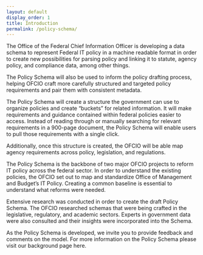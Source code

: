 ```yaml
---
layout: default
display_order: 1
title: Introduction
permalink: /policy-schema/
---
```


The Office of the Federal Chief Information Officer is developing a data schema to represent Federal IT policy in a machine readable format in order to create new possibilities for parsing policy and linking it to statute, agency policy, and compliance data, among other things.

The Policy Schema will also be used to inform the policy drafting process, helping OFCIO craft more carefully structured and targeted policy requirements and pair them with consistent metadata.

The Policy Schema will create a structure the government can use to organize policies and create “buckets” for related information. It will make requirements and guidance contained within federal policies easier to access. Instead of reading through or manually searching for relevant requirements in a 900-page document, the Policy Schema will enable users to pull those requirements with a single click. 

Additionally, once this structure is created, the OFCIO will be able map agency requirements across policy, legislation, and regulations. 

The Policy Schema is the backbone of two major OFCIO projects to reform IT policy across the federal sector.  In order to understand the existing policies, the OFCIO set out to map and standardize Office of Management and Budget’s IT Policy.  Creating a common baseline is essential to understand what reforms were needed.  

Extensive research was conducted in order to create the draft Policy Schema. The OFCIO researched schemas that were being crafted in the legislative, regulatory, and academic sectors. Experts in government data were also consulted and their insights were incorporated into the Schema.  

As the Policy Schema is developed, we invite you to provide feedback and comments on the model. For more information on the Policy Schema please visit our background page here. 

